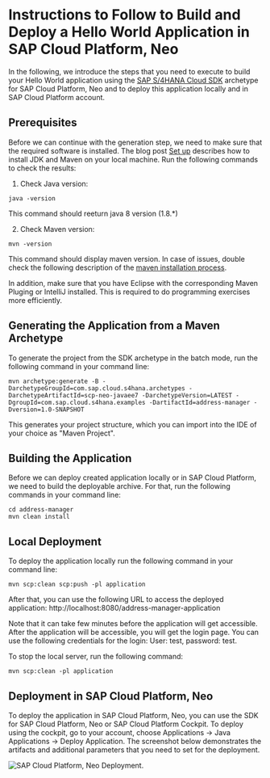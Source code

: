 # Instructions to Follow to Build and Deploy a Hello World Application in SAP Cloud Platform, Neo
In the following, we introduce the steps that you need to execute to build your Hello World application using the [SAP S/4HANA Cloud SDK](https://www.sap.com/developer/topics/s4hana-cloud-sdk.html) archetype for SAP Cloud Platform, Neo and to deploy this application locally and in SAP Cloud Platform account.

## Prerequisites
Before we can continue with the generation step, we need to make sure that the required software is installed. The blog post [Set up](https://blogs.sap.com/2017/05/15/step-1-with-sap-s4hana-cloud-sdk-set-up/) describes how to install JDK and Maven on your local machine. Run the following commands to check the results:
1. Check Java version:
```
java -version
```
This command should reeturn java 8 version (1.8.*)

2. Check Maven version:
```
mvn -version
```
This command should display maven version. In case of issues, double check the following description of the [maven installation process](https://maven.apache.org/install.html).

In addition, make sure that you have Eclipse with the corresponding Maven Pluging or IntelliJ installed. This is required to do programming exercises more efficiently.

## Generating the Application from a Maven Archetype
To generate the project from the SDK archetype in the batch mode, run the following command in your command line:
```
mvn archetype:generate -B -DarchetypeGroupId=com.sap.cloud.s4hana.archetypes -DarchetypeArtifactId=scp-neo-javaee7 -DarchetypeVersion=LATEST -DgroupId=com.sap.cloud.s4hana.examples -DartifactId=address-manager -Dversion=1.0-SNAPSHOT
```
This generates your project structure, which you can import into the IDE of your choice as "Maven Project".

## Building the Application
Before we can deploy created application locally or in SAP Cloud Platform, we need to build the deployable archive. For that, run the following commands in your command line:
```
cd address-manager
mvn clean install
```

## Local Deployment
To deploy the application locally run the following command in your command line:
```
mvn scp:clean scp:push -pl application
```
After that, you can use the following URL to access the deployed application:
http://localhost:8080/address-manager-application

Note that it can take few minutes before the application will get accessible. 
After the application will be accessible, you will get the login page. You can use the following credentials for the login:
User: test, password: test.

To stop the local server, run the following command:
```
mvn scp:clean -pl application
```

## Deployment in SAP Cloud Platform, Neo
To deploy the application in SAP Cloud Platform, Neo, you can use the SDK for SAP Cloud Platform, Neo or SAP Cloud Platform Cockpit. 
To deploy using the cockpit, go to your account, choose Applications -> Java Applications -> Deploy Application. The screenshot below demonstrates the artifacts and additional parameters that you need to set for the deployment.

![SAP Cloud Platform, Neo Deployment](https://github.com/SAP/cloud-s4-sdk-book/blob/powerweek_helloworld/Deployment.png).
